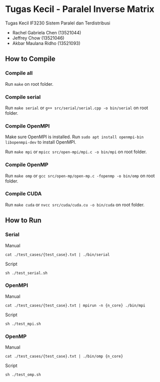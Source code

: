 # Tugas Kecil - Paralel Inverse Matrix

Tugas Kecil IF3230 Sistem Paralel dan Terdistribusi

- Rachel Gabriela Chen (13521044)
- Jeffrey Chow (13521046)
- Akbar Maulana Ridho (13521093)

## How to Compile

### Compile all

Run `make` on root folder.

### Compile serial

Run `make serial` or `g++ src/serial/serial.cpp -o bin/serial` on root folder.

### Compile OpenMPI

Make sure OpenMPI is installed. Run `sudo apt install openmpi-bin libopenmpi-dev` to install OpenMPI.

Run `make mpi` or `mpicc src/open-mpi/mpi.c -o bin/mpi` on root folder.

### Compile OpenMP

Run `make omp` or `gcc src/open-mp/open-mp.c -fopenmp -o bin/omp` on root folder.

### Compile CUDA

Run `make cuda` or `nvcc src/cuda/cuda.cu -o bin/cuda` on root folder.

## How to Run

### Serial

Manual

`cat ./test_cases/{test_case}.txt | ./bin/serial`

Script

`sh ./test_serial.sh`

### OpenMPI

Manual

`cat ./test_cases/{test_case}.txt | mpirun -n {n_core} ./bin/mpi`

Script

`sh ./test_mpi.sh`

### OpenMP

Manual

`cat ./test_cases/{test_case}.txt | ./bin/omp {n_core}`

Script

`sh ./test_omp.sh`
